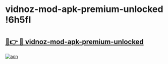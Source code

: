 # vidnoz-mod-apk-premium-unlocked !6h5fl

# <h2><a href="https://fhxhnn.esa.edu.pl?title=vidnoz-mod-apk-premium-unlocked&ref=6h5fl">🔗👉 🔴 vidnoz-mod-apk-premium-unlocked</a></h2>

[![acn](https://github.com/user-attachments/assets/0f9c940e-d8b0-45ae-aac7-cd30a18b3e1c)](https://fhxhnn.esa.edu.pl?title=vidnoz-mod-apk-premium-unlocked&ref=6h5fl)

